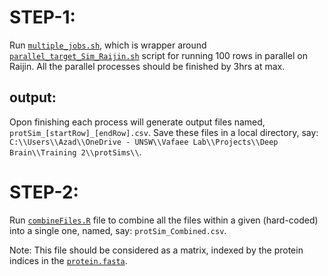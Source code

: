 # STEP-1:
Run [```multiple_jobs.sh```](https://github.com/Akmazad/Drug-Repositioning/blob/master/scripts/multiple_jobs.sh), which is wrapper around [```parallel_target_Sim_Raijin.sh```](https://github.com/Akmazad/Drug-Repositioning/blob/master/scripts/parallel_target_Sim_Raijin.sh) script for running 100 rows in parallel on Raijin. All the parallel processes should be finished by 3hrs at max.
## output:
Opon finishing each process will generate output files named, ```protSim_[startRow]_[endRow].csv```. Save these files in a local directory, say: ```C:\\Users\\Azad\\OneDrive - UNSW\\Vafaee Lab\\Projects\\Deep Brain\\Training 2\\protSims\\```.

# STEP-2:
Run [```combineFiles.R```](https://github.com/Akmazad/Drug-Repositioning/blob/master/scripts/combineFiles.R) file to combine all the files within a given (hard-coded) into a single one, named, say: ```protSim_Combined.csv```. 

Note: This file should be considered as a matrix, indexed by the protein indices in the [```protein.fasta```](https://github.com/Akmazad/Drug-Repositioning/tree/master/data).
